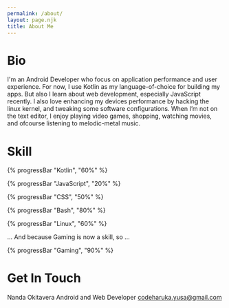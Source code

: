 ```yaml
---
permalink: /about/
layout: page.njk
title: About Me
---
```


# Bio

I'm an Android Developer who focus on application performance and user experience.
For now, I use Kotlin as my language-of-choice for building my apps. But also I learn about web development, especially JavaScript recently.
I also love enhancing my devices performance by hacking the linux kernel, and tweaking some software configurations.
When I’m not on the text editor, I enjoy playing video games, shopping, watching movies, and ofcourse listening to melodic-metal music.

# Skill

{% progressBar "Kotlin", "60%" %}

{% progressBar "JavaScript", "20%" %}

{% progressBar "CSS", "50%" %}

{% progressBar "Bash", "80%" %}

{% progressBar "Linux", "60%" %}

... And because Gaming is now a skill, so ...

{% progressBar "Gaming", "90%" %}

# Get In Touch

Nanda Okitavera
Android and Web Developer
codeharuka.yusa@gmail.com

<h1>
<a aria-label="twitter" href="{{ metadata.author.twitter }}"><i class="fea-twitter"></i></a>
&nbsp;<a aria-label="github" href="{{ metadata.author.github }}"><i class="fea-github"></i></a>
&nbsp;<a aria-label="email" href="mailto:{{ metadata.author.email }}"><i class="fea-mail"></i></a>
</h1>
